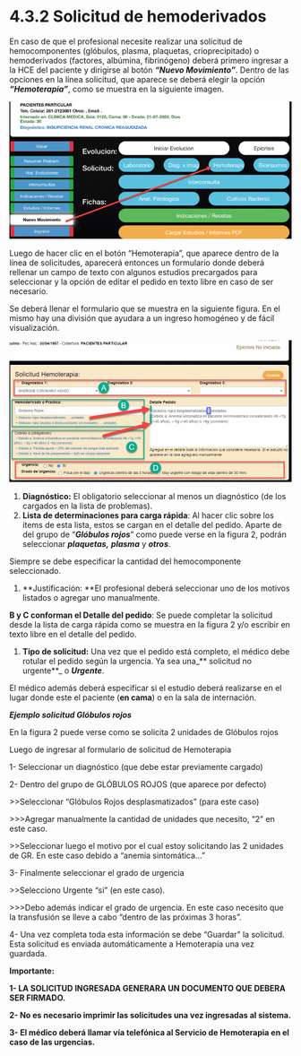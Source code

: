 # 4.3.2 Solicitud de hemoderivados

En caso de que el profesional necesite realizar una solicitud de hemocomponentes (glóbulos, plasma, plaquetas, crioprecipitado) o hemoderivados (factores, albúmina, fibrinógeno) deberá primero ingresar a la HCE del paciente y dirigirse al botón _**“Nuevo Movimiento”**_. Dentro de las opciones en la línea solicitud, que aparece se deberá elegir la opción _**“Hemoterapia”**_, como se muestra en la siguiente imagen.

![Acceso a Nueva Solicitud](<../../.gitbook/assets/image (93).png>)

Luego de hacer clic en el botón “Hemoterapia”, que aparece dentro de la línea de solicitudes, aparecerá entonces un formulario donde deberá rellenar un campo de texto con algunos estudios precargados para seleccionar y la opción de editar el pedido en texto libre en caso de ser necesario.

Se deberá llenar el formulario que se muestra en la siguiente figura. En el mismo hay una división que ayudara a un ingreso homogéneo y de fácil visualización.

![Formulario de solicitud de hemocomponentes o hemoderivados](<../../.gitbook/assets/image (4).png>)



1. **Diagnóstico:** El obligatorio seleccionar al menos un diagnóstico (de los cargados en la lista de problemas).
2. **Lista de determinaciones para carga rápida**: Al hacer clic sobre los ítems de esta lista, estos se cargan en el detalle del pedido. Aparte de del grupo de “_**Glóbulos rojos**_” como puede verse en la figura 2, podrán seleccionar _**plaquetas,**_ _**plasma**_ y _**otros**_.

Siempre se debe especificar la cantidad del hemocomponente seleccionado.

1. **Justificación: **El profesional deberá seleccionar uno de los motivos listados o agregar uno manualmente.

**B **y** C **conforman el** Detalle del pedido**: Se puede completar la solicitud desde la lista de carga rápida como se muestra en la figura 2 y/o escribir en texto libre en el detalle del pedido.

1. **Tipo de solicitud:** Una vez que el pedido está completo, el médico debe rotular el pedido según la urgencia. Ya sea una_** solicitud no urgente**_ o _**Urgente**_.

El médico además deberá especificar si el estudio deberá realizarse en el lugar donde este el paciente (**en cama**) o en la sala de internación.

&#x20;

_**Ejemplo solicitud Glóbulos rojos**_

En la figura 2 puede verse como se solicita 2 unidades de Glóbulos rojos

Luego de ingresar al formulario de solicitud de Hemoterapia

1-      Seleccionar un diagnóstico (que debe estar previamente cargado)

2-      Dentro del grupo de GLÓBULOS ROJOS (que aparece por defecto)

\>>Seleccionar “Glóbulos Rojos desplasmatizados” (para este caso)

\>>>Agregar manualmente la cantidad de unidades que necesito, “2” en este caso.

\>>Seleccionar luego el motivo por el cual estoy solicitando las 2 unidades de GR. En este caso debido a “anemia sintomática…”

3-      Finalmente seleccionar el grado de urgencia

\>>Selecciono Urgente “si” (en este caso).

\>>>Debo además indicar el grado de urgencia. En este caso necesito que la transfusión se lleve a cabo “dentro de las próximas 3 horas”.

4-      Una vez completa toda esta información se debe “Guardar” la solicitud. Esta solicitud es enviada automáticamente a Hemoterapia una vez guardada.

&#x20;

**Importante:**

**1- LA SOLICITUD INGRESADA GENERARA UN DOCUMENTO QUE DEBERA SER FIRMADO.**

**2- No es necesario imprimir las solicitudes una vez ingresadas al sistema.**

**3- El médico deberá llamar vía telefónica al Servicio de Hemoterapia en el caso de las urgencias.**
